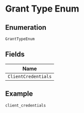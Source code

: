 
# Grant Type Enum

## Enumeration

`GrantTypeEnum`

## Fields

| Name |
|  --- |
| `ClientCredentials` |

## Example

```
client_credentials
```

